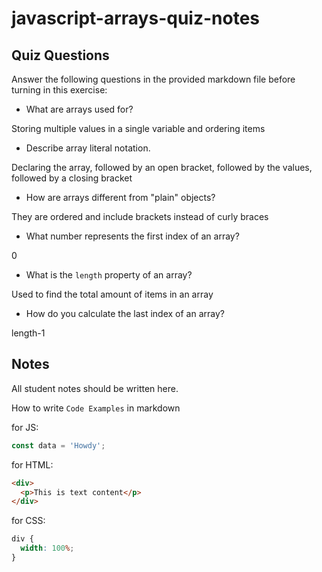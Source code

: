 # javascript-arrays-quiz-notes

## Quiz Questions

Answer the following questions in the provided markdown file before turning in this exercise:

- What are arrays used for?

Storing multiple values in a single variable and ordering items

- Describe array literal notation.

Declaring the array, followed by an open bracket, followed by the values, followed by a closing bracket

- How are arrays different from "plain" objects?

They are ordered and include brackets instead of curly braces

- What number represents the first index of an array?

0

- What is the `length` property of an array?

Used to find the total amount of items in an array

- How do you calculate the last index of an array?

length-1

## Notes

All student notes should be written here.

How to write `Code Examples` in markdown

for JS:

```javascript
const data = 'Howdy';
```

for HTML:

```html
<div>
  <p>This is text content</p>
</div>
```

for CSS:

```css
div {
  width: 100%;
}
```

